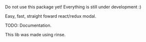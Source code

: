 Do not use this package yet! 
Everything is still under development :)

Easy, fast, straight foward react/redux modal.

TODO: Documentation.

This lib was made using rinse.